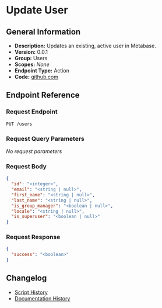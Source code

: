 <!-- BEGIN GENERATED CONTENT -->
# Update User

## General Information

- **Description:** Updates an existing, active user in Metabase.
- **Version:** 0.0.1
- **Group:** Users
- **Scopes:** _None_
- **Endpoint Type:** Action
- **Code:** [github.com](https://github.com/NangoHQ/integration-templates/tree/main/integrations/metabase/actions/update-user.ts)


## Endpoint Reference

### Request Endpoint

`PUT /users`

### Request Query Parameters

_No request parameters_

### Request Body

```json
{
  "id": "<integer>",
  "email": "<string | null>",
  "first_name": "<string | null>",
  "last_name": "<string | null>",
  "is_group_manager": "<boolean | null>",
  "locale": "<string | null>",
  "is_superuser": "<boolean | null>"
}
```

### Request Response

```json
{
  "success": "<boolean>"
}
```

## Changelog

- [Script History](https://github.com/NangoHQ/integration-templates/commits/main/integrations/metabase/actions/update-user.ts)
- [Documentation History](https://github.com/NangoHQ/integration-templates/commits/main/integrations/metabase/actions/update-user.md)

<!-- END  GENERATED CONTENT -->

